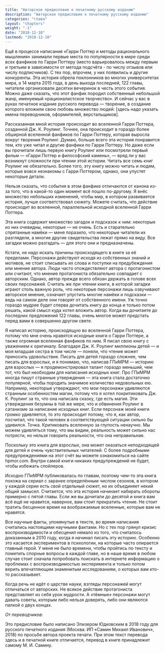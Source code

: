 ```yaml
---
title: "Авторское предисловие к печатному русскому изданию"
description: "Авторское предисловие к печатному русскому изданию"
categories: "глава"
layout: "chapters"
weight: "-1"
date: "2018-12-10"
lastmod: "2018-12-10"
---
```


Ещё в процессе написания «Гарри Поттер и методы рационального мышления» занимали первые места по популярности в мире среди всех фанфиков по Гарри Поттеру (место варьировалось между первым и третьим в зависимости от метода подсчёта - по числу отзывов или числу подписчиков). С тех пор, впрочем, у них появились и другие конкуренты. Эта история обрела поклонников во многих университетах мира, а 14 марта 2015 года, в день выхода последней, 122 главы, читатели организовали десятки вечеринок в честь этого события. Можно даже сказать, что этот фанфик породил собственный небольшой жанр, именуемый «рационалистское творчество». И сейчас у вас в руках печатное издание русского перевода — творение, в создание которого вложили свою любовь множество людей: [здесь надо указать имена переводчиков, оформителей, верстальщиков].

Рассказанная мной история происходит во вселенной Гарри Поттера, созданной Дж.  К.  Роулинг.  Точнее, она происходит в гораздо более обширной вселенной фанфиков по Гарри Поттеру, которая выросла вокруг творения Роулинг. Думаю, больше всего эта история понравится тем, кто уже читал и другие фанфики по Гарри Поттеру. Но даже если вы прочитали лишь первую книгу Роулинг или посмотрели первый фильм  — «Гарри Поттер и философский камень», — вряд ли у вас возникнут сложности при чтении этой истории. Читать все семь книг Роулинг не обязательно. Более того, эту книгу можно читать и людям, которые вовсе незнакомы с Гарри Поттером, однако, они упустят некоторые детали.

Нельзя сказать, что события в этом фанфике отличаются от канона из-за того, что в какой-то один момент всё пошло по-другому. Я внёс множество небольших изменений, чтобы мир, в котором развивается история, лучше соответствовал сюжету. Можете считать, что действие происходит во вселенной, параллельной исходной вселенной Гарри Поттера.

Эта книга содержит множество загадок и подсказок к ним: некоторые из них очевидны, некоторые — не очень. Есть и старательно спрятанные намёки — меня поразило, что некоторые читатели их разглядели, а многие другие свидетельства лежат прямо на виду. Все загадки можно разгадать — для этого они и предназначены.

Кстати, не надо искать причины происходящего в книге за её пределами. Персонажи действуют исходя из собственных знаний и мотивов, не стоит списывать их слова и поступки на предубеждения или мнение автора. Люди часто отождествляют автора с протагонистом или считают, что мнение протагониста обязательно совпадает с авторским. Однако, автор прежде всего обязан держать в голове всех своих персонажей. Считать же при чтении книги, в которой загадки играют столь важную роль, что некоторые персонажи лишь озвучивают авторское мнение, означает упустить многие намёки и подсказки — ведь на самом деле они говорят от собственного имени. Уж точно гораздо мудрее будет сперва дочитать книгу до конца и только потом решать, какой смысл куда хотел вложить автор. Когда вы дочитаете до последних предложений 122 главы, очень многое может предстать перед вами в совершенно другом свете.

Я написал историю, происходящую во вселенной Гарри Поттера, потому что мне очень нравятся исходные книги о Гарри Поттере, а также огромная вселенная фанфиков по ним. Я писал свою книгу с уважением к оригиналу. Благодаря Дж.  К.  Роулинг миллионы детей — и моя младшая сестра в том числе — поняли, что чтение может приносить удовольствие. Писать для детей гораздо сложнее, чем писать для взрослых, и я понимаю, что, написав ГПиМРМ — историю для взрослых — я продемонстрировал талант гораздо меньший, чем тот, что был необходим для написания исходных книг. Про ГПиМРМ иногда пишут странные утверждения — эта книга стала достаточно популярной, чтобы породить значимое количество недовольных ею. Например, некоторые утверждают, что мои персонажи удивляются странным особенностям магии, потому что я хотел покритиковать Дж.  К.  Роулинг за то, что она написала сказку, где есть магия. Эти утверждения безумны в той же мере, что и обвинения Роулинг в сатанизме за написание исходных книг. Если персонаж моей книги громко удивляется, то это происходит потому, что я, как автор, посчитал, что такой человек в соответствующей ситуации сильно бы удивился. Точка. Критиковать вселенную за глупость ненаучно. Мы можем удивляться тому, что мы видим, реальность может сильно нас потрясти, но нельзя говорить реальности, что она неправильная.

Поскольку это книга для взрослых, она может оказаться неподходящей для детей и очень чувствительных читателей. С более подробными предупреждениями на этот счёт вы можете ознакомиться на сайте hpmor.com. Внутри самой книги никаких предупреждений не будет, чтобы избежать спойлеров.

Исходно ГПиМРМ публиковалась по главам, поэтому чем-то эта книга похожа на сериал с заранее определённым числом сезонов, в котором у каждой серии есть свой отдельный сюжет, но их объединяет некий общий замысел. Считается, что эта история начинает набирать обороты примерно с пятой главы. Если же вы дочитали до десятой и книга вам всё ещё не нравится, наверное, вам стоит прекратить чтение. Не стоит тратить бесценное время на воображаемые вселенные, которые вам не нравятся.

Все научные факты, упомянутые в тексте, во время написания считались настоящими научными фактами. Но с тех пор грянул кризис воспроизводимости и обесценил немало из того, что считалось доказанным в 2010 году, когда я начинал писать эту историю. Особенно это касается экспериментов в психологии, на которые часто опирается главный герой. У меня не было времени, чтобы пройтись по тексту и пометить спорные вопросы в каждой главе, но в наше время в любом случае стоит сначала попробовать поискать в интернете информацию о проблемах с воспроизводимостью эксперимента и только потом верить впечатляющим знаменитым исследованиям, о которых вам кто-то рассказывает.

Когда речь не идёт о царстве науки, взгляды персонажей могут отличаться от авторских. Не всякое действие протагониста представляет из себя урок мудрости. А «тёмные» персонажи могут давать советы, которым либо нельзя доверять, либо они являются палкой о двух концах.

_От переводчиков:_

Это предисловие было написано Элизером Юдковским в 2018 году для русского печатного издания (Москва: ИП «Самин Михаил Иванович», 2018) по просьбе автора проекта печати. При этом текст перевода здесь и в печатной книге отличается, перевод в книге принадлежит самому М. И. Самину.
